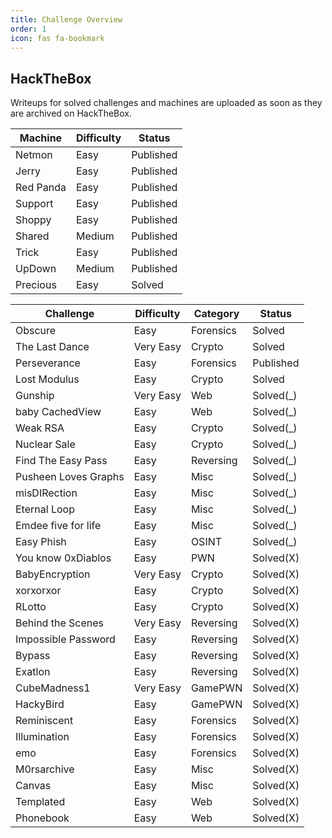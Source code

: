 ```yaml
---
title: Challenge Overview
order: 1
icon: fas fa-bookmark
---
```


## HackTheBox
Writeups for solved challenges and machines are uploaded as soon as they are archived on HackTheBox. 


| Machine   | Difficulty | Status    |
|-----------|------------|-----------|
| Netmon    | Easy       | Published |
| Jerry     | Easy       | Published |
| Red Panda | Easy       | Published |
| Support   | Easy       | Published |
| Shoppy    | Easy       | Published |
| Shared    | Medium     | Published |
| Trick     | Easy       | Published |
| UpDown    | Medium     | Published |
| Precious  | Easy       | Solved    |

| Challenge            | Difficulty | Category  | Status    |
|----------------------|------------|-----------|-----------|
| Obscure              | Easy       | Forensics | Solved    |
| The Last Dance       | Very Easy  | Crypto    | Solved    |
| Perseverance         | Easy       | Forensics | Published |
| Lost Modulus         | Easy       | Crypto    | Solved    |
| Gunship	       | Very Easy  | Web       | Solved(_) |
| baby CachedView      | Easy       | Web       | Solved(_) |
| Weak RSA             | Easy       | Crypto    | Solved(_) |
| Nuclear Sale         | Easy       | Crypto    | Solved(_) |
| Find The Easy Pass   | Easy       | Reversing | Solved(_) |
| Pusheen Loves Graphs | Easy       | Misc      | Solved(_) |
| misDIRection         | Easy       | Misc      | Solved(_) |
| Eternal Loop         | Easy       | Misc      | Solved(_) |
| Emdee five for life  | Easy       | Misc      | Solved(_) |
| Easy Phish           | Easy       | OSINT     | Solved(_) |
| You know 0xDiablos   | Easy       | PWN       | Solved(X) |
| BabyEncryption       | Very Easy  | Crypto    | Solved(X) | 
| xorxorxor            | Easy       | Crypto    | Solved(X) |
| RLotto               | Easy       | Crypto    | Solved(X) |
| Behind the Scenes    | Very Easy  | Reversing | Solved(X) |
| Impossible Password  | Easy       | Reversing | Solved(X) |
| Bypass               | Easy       | Reversing | Solved(X) |
| Exatlon              | Easy       | Reversing | Solved(X) |
| CubeMadness1         | Very Easy  | GamePWN   | Solved(X) |
| HackyBird            | Easy       | GamePWN   | Solved(X) |
| Reminiscent          | Easy       | Forensics | Solved(X) |
| Illumination         | Easy       | Forensics | Solved(X) | 
| emo                  | Easy       | Forensics | Solved(X) | 
| M0rsarchive          | Easy       | Misc      | Solved(X) | 
| Canvas               | Easy       | Misc      | Solved(X) |
| Templated            | Easy       | Web       | Solved(X) |
| Phonebook            | Easy       | Web       | Solved(X) |
